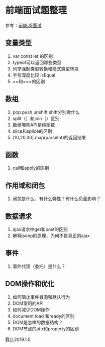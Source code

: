 # 前端面试题整理

参考：[前端JS面试](https://coding.imooc.com/learn/list/115.html)

## 变量类型
1. var const let 的区别
2. typeof可以返回哪些类型 
3. 列举强制类型转换和隐式类型转换
4. 手写深度比较 isEqual
5. ==和===的区别


## 数组
1. pop push unshift shift分别做什么
2. split（）和join（）区别
3. 数组哪些API是纯函数
4. slice和splice的区别
5. [10,20,30].map(parseInt)的返回结果

## 函数
1. call和apply的区别

## 作用域和闭包
1. 闭包是什么，有什么特性？有什么负面影响？

## 数据请求
1. ajax请求中get和post的区别
2. 解释jsonp的原理，为何不是真正的ajax

## 事件
1. 事件代理（委托）是什么？

## DOM操作和优化
1. 如何阻止事件冒泡和默认行为
2. DOM常用的API
3. 如何减少DOM操作
4. document load 和ready的区别
5. DOM是怎样的数据结构？
6. DOM节点的attr和property的区别

截止2019.1.5